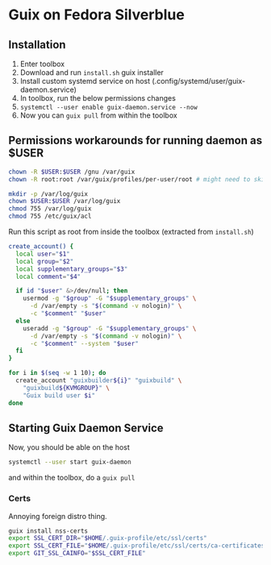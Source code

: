 
# Guix on Fedora Silverblue

## Installation

1. Enter toolbox
2. Download and run `install.sh` guix installer
3. Install custom systemd service on host (.config/systemd/user/guix-daemon.service)
4. In toolbox, run the below permissions changes
5. `systemctl --user enable guix-daemon.service --now`
6. Now you can `guix pull` from within the toolbox

## Permissions workarounds for running daemon as $USER

```sh
chown -R $USER:$USER /gnu /var/guix
chown -R root:root /var/guix/profiles/per-user/root # might need to skip?

mkdir -p /var/log/guix
chown $USER:$USER /var/log/guix
chmod 755 /var/log/guix
chmod 755 /etc/guix/acl
```

Run this script as root from inside the toolbox (extracted from `install.sh`)

```sh
create_account() {
  local user="$1"
  local group="$2"
  local supplementary_groups="$3"
  local comment="$4"

  if id "$user" &>/dev/null; then
    usermod -g "$group" -G "$supplementary_groups" \
      -d /var/empty -s "$(command -v nologin)" \
      -c "$comment" "$user"
  else
    useradd -g "$group" -G "$supplementary_groups" \
      -d /var/empty -s "$(command -v nologin)" \
      -c "$comment" --system "$user"
  fi
}

for i in $(seq -w 1 10); do
  create_account "guixbuilder${i}" "guixbuild" \
    "guixbuild${KVMGROUP}" \
    "Guix build user $i"
done
```

## Starting Guix Daemon Service

Now, you should be able on the host
```sh
systemctl --user start guix-daemon
```

and within the toolbox, do a `guix pull`


### Certs
Annoying foreign distro thing.
```sh
guix install nss-certs
export SSL_CERT_DIR="$HOME/.guix-profile/etc/ssl/certs"
export SSL_CERT_FILE="$HOME/.guix-profile/etc/ssl/certs/ca-certificates.crt"
export GIT_SSL_CAINFO="$SSL_CERT_FILE"
```
